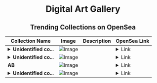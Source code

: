 <div align="center">

# Digital Art Gallery

## Trending Collections on OpenSea

| Collection Name                       | Image                                                                                     | Description                       | OpenSea Link                                                                                          |
|---------------------------------------|-------------------------------------------------------------------------------------------|-----------------------------------|--------------------------------------------------------------------------------------------------------|
| **<details><summary>Unidentified co...</summary>Unidentified contract f8e9868a-39c3-4393-8e31-69692c9c5d6d</details>** | ![Image](https://i.seadn.io/s/raw/files/654b7e9c6f93abe8d20f6c1ead4af558.png?w=500&auto=format?w=200&auto=format) |  | <details><summary>Link</summary>[Unidentified contract f8e9868a-39c3-4393-8e31-69692c9c5d6d](https://opensea.io/collection/unidentified-contract-f8e9868a-39c3-4393-8e31-6969)</details> |
| **<details><summary>Unidentified co...</summary>Unidentified contract a51b9227-ecee-433b-8938-a81d355fd565</details>** | ![Image](https://i.seadn.io/s/raw/files/09de6439c58bb7060ea872011b0a7036.jpg?w=500&auto=format?w=200&auto=format) |  | <details><summary>Link</summary>[Unidentified contract a51b9227-ecee-433b-8938-a81d355fd565](https://opensea.io/collection/unidentified-contract-a51b9227-ecee-433b-8938-a81d)</details> |
| **AB** | ![Image](https://i.seadn.io/s/raw/files/2e51f0ced806697ab50f64bcf41b01fe.jpg?w=500&auto=format?w=200&auto=format) |  | <details><summary>Link</summary>[AB](https://opensea.io/collection/ab-3465)</details> |
| **<details><summary>Unidentified co...</summary>Unidentified contract d25a87f2-fca1-4f83-8177-c2c246666c57</details>** | ![Image](https://i.seadn.io/s/raw/files/654b7e9c6f93abe8d20f6c1ead4af558.png?w=500&auto=format?w=200&auto=format) |  | <details><summary>Link</summary>[Unidentified contract d25a87f2-fca1-4f83-8177-c2c246666c57](https://opensea.io/collection/unidentified-contract-d25a87f2-fca1-4f83-8177-c2c2)</details> |

</div>